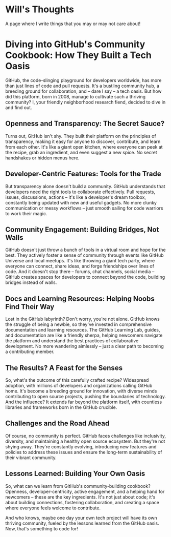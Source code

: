 # Will's Thoughts
A page where I write things that you may or may not care about!



<html lang="en">
<head>
  <meta charset="UTF-8">
  <meta name="viewport" content="width=device-width, initial-scale=1.0">
  <title>Diving into GitHub's Community Cookbook: How They Built a Tech Oasis</title>
</head>
<body>

  <h1>Diving into GitHub's Community Cookbook: How They Built a Tech Oasis</h1>

  <p>GitHub, the code-slinging playground for developers worldwide, has more than just lines of code and pull requests. It's a bustling community hub, a breeding ground for collaboration, and – dare I say – a tech oasis. But how did this platform, born in 2008, manage to cultivate such a thriving community? I, your friendly neighborhood research fiend, decided to dive in and find out.</p>

  <h2>Openness and Transparency: The Secret Sauce?</h2>

  <p>Turns out, GitHub isn't shy. They built their platform on the principles of transparency, making it easy for anyone to discover, contribute, and learn from each other. It's like a giant open kitchen, where everyone can peek at the recipe, grab an ingredient, and even suggest a new spice. No secret handshakes or hidden menus here.</p>

  <h2>Developer-Centric Features: Tools for the Trade</h2>

  <p>But transparency alone doesn't build a community. GitHub understands that developers need the right tools to collaborate effectively. Pull requests, issues, discussions, actions – it's like a developer's dream toolbox, constantly being updated with new and useful gadgets. No more clunky communication or messy workflows – just smooth sailing for code warriors to work their magic.</p>

  <h2>Community Engagement: Building Bridges, Not Walls</h2>

  <p>GitHub doesn't just throw a bunch of tools in a virtual room and hope for the best. They actively foster a sense of community through events like GitHub Universe and local meetups. It's like throwing a giant tech party, where everyone can connect, share ideas, and forge friendships over lines of code. And it doesn't stop there – forums, chat channels, social media – GitHub creates spaces for developers to connect beyond the code, building bridges instead of walls.</p>

  <h2>Docs and Learning Resources: Helping Noobs Find Their Way</h2>

  <p>Lost in the GitHub labyrinth? Don't worry, you're not alone. GitHub knows the struggle of being a newbie, so they've invested in comprehensive documentation and learning resources. The GitHub Learning Lab, guides, and documentation are like a friendly sherpa, helping newcomers navigate the platform and understand the best practices of collaborative development. No more wandering aimlessly – just a clear path to becoming a contributing member.</p>

  <h2>The Results? A Feast for the Senses</h2>

  <p>So, what's the outcome of this carefully crafted recipe? Widespread adoption, with millions of developers and organizations calling GitHub home. It's become a breeding ground for innovation, with diverse minds contributing to open source projects, pushing the boundaries of technology. And the influence? It extends far beyond the platform itself, with countless libraries and frameworks born in the GitHub crucible.</p>

  <h2>Challenges and the Road Ahead</h2>

  <p>Of course, no community is perfect. GitHub faces challenges like inclusivity, diversity, and maintaining a healthy open source ecosystem. But they're not shying away. They're constantly evolving, introducing new features and policies to address these issues and ensure the long-term sustainability of their vibrant community.</p>

  <h2>Lessons Learned: Building Your Own Oasis</h2>

  <p>So, what can we learn from GitHub's community-building cookbook? Openness, developer-centricity, active engagement, and a helping hand for newcomers – these are the key ingredients. It's not just about code; it's about building connections, fostering collaboration, and creating a space where everyone feels welcome to contribute.</p>

  <p>And who knows, maybe one day your own tech project will have its own thriving community, fueled by the lessons learned from the GitHub oasis. Now, that's something to code for!</p>

</body>
</html>

